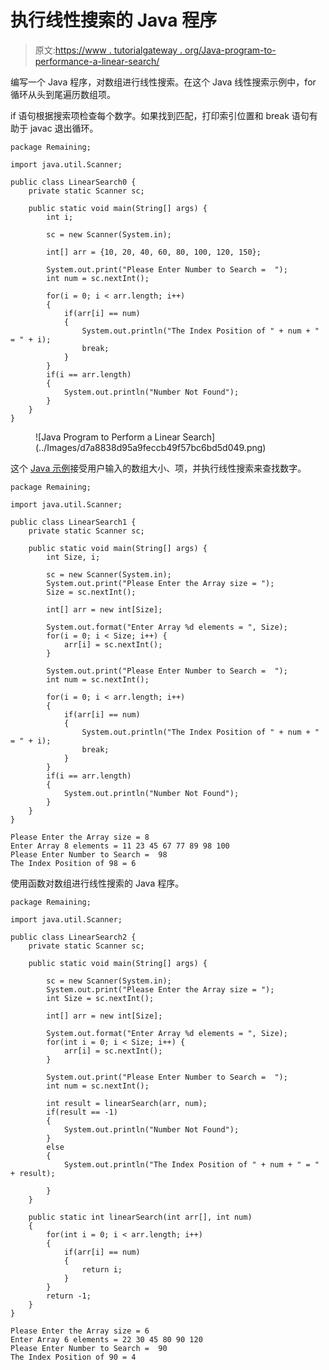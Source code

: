 # 执行线性搜索的 Java 程序

> 原文:[https://www . tutorialgateway . org/Java-program-to-performance-a-linear-search/](https://www.tutorialgateway.org/java-program-to-perform-a-linear-search/)

编写一个 Java 程序，对数组进行线性搜索。在这个 Java 线性搜索示例中，for 循环从头到尾遍历数组项。

if 语句根据搜索项检查每个数字。如果找到匹配，打印索引位置和 break 语句有助于 javac 退出循环。

```
package Remaining;

import java.util.Scanner;

public class LinearSearch0 {
	private static Scanner sc;

	public static void main(String[] args) {
		int i;

		sc = new Scanner(System.in);		

		int[] arr = {10, 20, 40, 60, 80, 100, 120, 150};

		System.out.print("Please Enter Number to Search =  ");
		int num = sc.nextInt();

		for(i = 0; i < arr.length; i++) 
		{
			if(arr[i] == num) 
			{
				System.out.println("The Index Position of " + num + " = " + i);
				break;
			}
		}
		if(i == arr.length)
		{
			System.out.println("Number Not Found");
		}
	}
}
```

<figure class="wp-block-image size-large">![Java Program to Perform a Linear Search](../Images/d7a8838d95a9feccb49f57bc6bd5d049.png)</figure>

这个 [Java 示例](https://www.tutorialgateway.org/learn-java-programs/)接受用户输入的数组大小、项，并执行线性搜索来查找数字。

```
package Remaining;

import java.util.Scanner;

public class LinearSearch1 {
	private static Scanner sc;

	public static void main(String[] args) {
		int Size, i;

		sc = new Scanner(System.in);		
		System.out.print("Please Enter the Array size = ");
		Size = sc.nextInt();

		int[] arr = new int[Size];

		System.out.format("Enter Array %d elements = ", Size);
		for(i = 0; i < Size; i++) {
			arr[i] = sc.nextInt();
		}

		System.out.print("Please Enter Number to Search =  ");
		int num = sc.nextInt();

		for(i = 0; i < arr.length; i++) 
		{
			if(arr[i] == num) 
			{
				System.out.println("The Index Position of " + num + " = " + i);
				break;
			}
		}
		if(i == arr.length)
		{
			System.out.println("Number Not Found");
		}
	}
}
```

```
Please Enter the Array size = 8
Enter Array 8 elements = 11 23 45 67 77 89 98 100
Please Enter Number to Search =  98
The Index Position of 98 = 6
```

使用函数对数组进行线性搜索的 Java 程序。

```
package Remaining;

import java.util.Scanner;

public class LinearSearch2 {
	private static Scanner sc;

	public static void main(String[] args) {

		sc = new Scanner(System.in);		
		System.out.print("Please Enter the Array size = ");
		int Size = sc.nextInt();

		int[] arr = new int[Size];

		System.out.format("Enter Array %d elements = ", Size);
		for(int i = 0; i < Size; i++) {
			arr[i] = sc.nextInt();
		}

		System.out.print("Please Enter Number to Search =  ");
		int num = sc.nextInt();

		int result = linearSearch(arr, num);
		if(result == -1)
		{
			System.out.println("Number Not Found");
		}
		else
		{
			System.out.println("The Index Position of " + num + " = " + result);

		}
	}

	public static int linearSearch(int arr[], int num)
	{
		for(int i = 0; i < arr.length; i++) 
		{
			if(arr[i] == num) 
			{
				return i;
			}
		}
		return -1;
	}
}
```

```
Please Enter the Array size = 6
Enter Array 6 elements = 22 30 45 80 90 120
Please Enter Number to Search =  90
The Index Position of 90 = 4
```